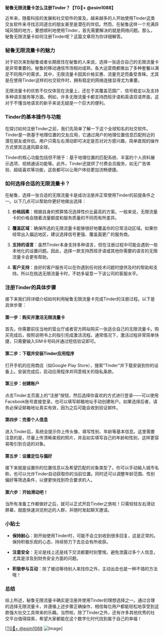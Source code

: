 **秘魯无限流量卡怎么注册Tinder？【TG💪+ @esim1088】**

近年来，随着科技的发展和社交软件的普及，越来越多的人开始使用Tinder这类交友软件来寻找志同道合的朋友甚至是潜在的伴侣。然而，在秘鲁这样一个充满异域风情的地方，要想顺利地使用Tinder，首先需要解决的就是网络问题。那么，秘鲁无限流量卡如何注册Tinder呢？这篇文章将为你详细解答。

### 秘鲁无限流量卡的魅力

对于初次来到秘鲁或者长期居住在秘鲁的人来说，选择一张适合自己的无限流量卡是非常重要的。秘鲁的移动通信市场相对成熟，各大运营商都推出了多种套餐以满足不同用户的需求。其中，无限流量卡因其价格实惠、流量充足而备受青睐。尤其是在使用Tinder这样的社交软件时，拥有稳定的网络连接显得尤为重要。

无限流量卡的优势不仅仅体现在流量上，还在于其覆盖范围广、信号稳定以及支持多种语言服务等方面。例如，许多无限流量卡都支持西班牙语和英语双语界面，这对于不懂当地语言的新手来说无疑是一个巨大的便利。

### Tinder的基本操作与功能

在探讨如何注册Tinder之前，我们先简单了解一下这个全球知名的社交软件。Tinder是一款基于地理位置的交友应用，它通过用户的地理位置信息匹配附近的潜在朋友或伴侣。用户只需左右滑动即可决定是否对对方感兴趣，简单直观的操作方式使其迅速风靡全球。

Tinder的核心功能包括但不限于：基于地理位置的匹配系统、丰富的个人资料展示选项、视频通话功能等。此外，Tinder还提供了付费会员服务，如无广告体验、超级喜欢等功能，这些都可以让用户体验更加流畅便捷。

### 如何选择合适的无限流量卡？

在秘鲁，选择一张合适的无限流量卡是成功注册并正常使用Tinder的前提条件之一。以下几点可以帮助你更好地做出选择：

1. **价格因素**：根据自身的预算情况选择性价比最高的方案。一般来说，无限流量卡的价格会随着流量额度和服务质量的不同而有所差异。
   
2. **覆盖区域**：确保所选的无限流量卡能够很好地覆盖你的日常活动区域。如果你经常出入偏远地区，建议选择信号更强、覆盖面更广的服务商。

3. **支持的语言**：虽然Tinder本身支持多种语言，但在注册过程中可能会遇到一些本地化的设置问题。因此，选择一款支持西班牙语或其他你需要的语言的无限流量卡会更有帮助。

4. **客户支持**：良好的客户服务可以在你遇到任何技术问题时提供及时的帮助和支持。所以在挑选无限流量卡时，不妨多留意一下该公司的客服水平。

### 注册Tinder的具体步骤

接下来我们将详细介绍如何利用秘鲁无限流量卡完成Tinder的注册过程。以下是具体步骤：

#### 第一步：购买并激活无限流量卡

首先，你需要前往当地的营业厅或者官方网站购买一张适合自己的无限流量卡。购买完成后，按照说明书上的指引完成激活流程。通常情况下，激活过程非常简单快捷，只需要输入SIM卡号码并通过短信验证即可。

#### 第二步：下载并安装Tinder应用程序

打开手机的应用商店（如Google Play Store），搜索“Tinder”并下载安装到你的设备上。安装完成后，启动应用程序并同意相关的隐私条款。

#### 第三步：创建账户

点击Tinder主页面上的“注册”按钮，然后选择你喜欢的方式进行登录——可以使用Facebook账号直接登录，也可以填写邮箱地址手动创建账户。如果选择后者，请务必保证邮箱地址真实有效，因为之后可能会收到验证邮件。

#### 第四步：完善个人信息

进入Tinder后，系统会提示你上传头像、填写性别、年龄等基本信息。这里需要注意的是，尽量上传清晰美观的照片，并且如实填写自己的年龄和性别，这样更容易吸引到合适的对象。

#### 第五步：设置定位与偏好

接下来就是设置你的位置信息以及希望匹配的对象类型了。你可以手动输入城市名称，也可以允许Tinder自动获取你的当前位置。同时还可以调整年龄范围、性别偏好等筛选条件，以便更快找到符合要求的人。

#### 第六步：开始滑动吧！

当所有准备工作都做好之后，就可以正式开启Tinder之旅啦！只需轻轻左右滑动屏幕，就能快速浏览附近的人群，并随时发起聊天邀请。

### 小贴士

- **保持耐心**：刚开始使用Tinder时，可能不会立刻收到很多回复，这是正常的。保持积极乐观的心态，持续努力下去总会有所收获。
  
- **注意安全**：无论是线上还是线下交流都要时刻警惕，避免泄露过多个人信息，尤其是涉及到财务安全方面的问题。

- **积极参与互动**：除了被动等待别人来找你之外，主动出击也是一种不错的方法哦！

### 总结

综上所述，秘鲁无限流量卡确实是注册并使用Tinder的理想选择之一。通过合理的选择无限流量卡，并遵循上述步骤正确操作，相信每位用户都能轻松地享受到这款强大社交工具带来的乐趣。当然啦，除了Tinder之外，还有许多其他优秀的社交平台值得探索，希望大家都能在这个数字化时代找到属于自己的幸福！

[[TG💪+ @esim1088](https://t.me/s/esim1088) ![Image](https://i.postimg.cc/4NQfJmqS/Snipaste-2025-05-13-00-14-12.png)]